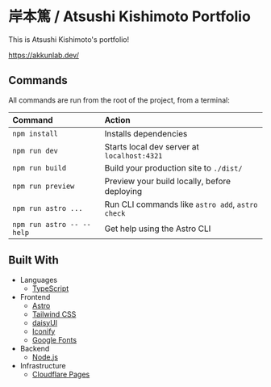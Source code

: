 # 岸本篤 / Atsushi Kishimoto Portfolio

This is Atsushi Kishimoto's portfolio!

https://akkunlab.dev/

## Commands

All commands are run from the root of the project, from a terminal:

| Command                   | Action                                           |
| :------------------------ | :----------------------------------------------- |
| `npm install`             | Installs dependencies                            |
| `npm run dev`             | Starts local dev server at `localhost:4321`      |
| `npm run build`           | Build your production site to `./dist/`          |
| `npm run preview`         | Preview your build locally, before deploying     |
| `npm run astro ...`       | Run CLI commands like `astro add`, `astro check` |
| `npm run astro -- --help` | Get help using the Astro CLI                     |

## Built With
- Languages
  - [TypeScript](https://www.typescriptlang.org/)
- Frontend
  - [Astro](https://astro.build/)
  - [Tailwind CSS](https://tailwindcss.com/)
  - [daisyUI](https://daisyui.com/)
  - [Iconify](https://iconify.design/)
  - [Google Fonts](https://fonts.google.com/)
- Backend
    - [Node.js](https://nodejs.org/)
- Infrastructure
    - [Cloudflare Pages](https://www.cloudflare.com/ja-jp/developer-platform/pages/)
